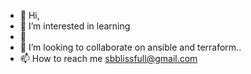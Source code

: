 - 👋 Hi,  
- 👀 I’m interested in learning 
- 🌱 
- 💞️ I’m looking to collaborate on ansible and terraform..
- 📫 How to reach me sbblissfull@gmail.com

<!---
sbblissfull/sbblissfull is a ✨ special ✨ repository because its `README.md` (this file) appears on your GitHub profile.
You can click the Preview link to take a look at your changes.
--->
